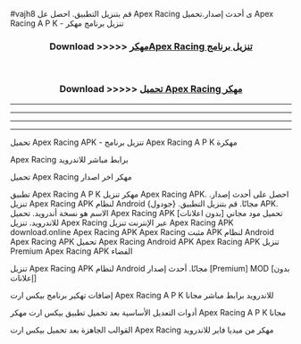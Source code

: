 #vajh8 قم بتنزيل التطبيق. احصل عل Apex Racing  ى أحدث إصدار.تحميل Apex Racing  A P K - تنزيل برنامج مهكر



<div align="center">
<h3>Download >>>>> <a href="https://ar-sites.web.app/?ar= Apex Racing ">مهكرApex Racing  تنزيل برنامج</a></h3><br>

<h3>Download >>>>> <a href="https://ar-sites.web.app/?ar= Apex Racing ">تحميل Apex Racing  مهكر</a></h3>
</div>


----------------------------------------------------------

----------------------------------------------------------

----------------------------------------------------------

----------------------------------------------------------


تحميل Apex Racing  APK - تنزيل برنامج Apex Racing  A P K مهكرة

Apex Racing  برابط مباشر للاندرويد

تحميل Apex Racing  مهكر اخر اصدار

تطبيق Apex Racing  A P K مهكر
تنزيل Apex Racing  APK. احصل على أحدث إصدار.
تنزيل Apex Racing  APK لنظام Android مجانًا.
قم بتنزيل التطبيق. {جودول} APK. الاسم هو نسخة أندرويد.
تحميل Apex Racing  APK [بدون اعلانات]
تحميل مود مجاني للاندرويد.
تنزيل Apex Racing  عبر الإنترنت
تنزيل Apex Racing  APK
download.online Apex Racing  APK
Apex Racing  مثبت APK لنظام Android
Apex Racing  APK
تحميل Apex Racing  Android APK
Apex Racing  APK تنزيل Premium
Apex Racing  APK الفضاء

تنزيل Apex Racing  APK لنظام Android مجانًا. أحدث إصدار [Premium] MOD [بدون إعلانات]

إضافات تهكير برنامج بيكس ارت Apex Racing  A P K للاندرويد برابط مباشر مجانا

أدوات التعديل الأساسية بعد تحميل تطبيق بيكس ارت مهكر Apex Racing  A P K مجانا

القوالب الجاهزة بعد تحميل بيكس ارت Apex Racing  مهكر من ميديا فاير للاندرويد



